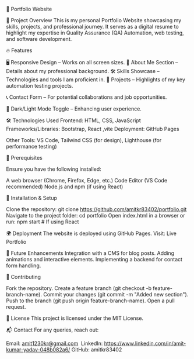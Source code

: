 🚀 Portfolio Website

🌟 Project Overview
This is my personal Portfolio Website showcasing my skills, projects, and professional journey. It serves as a digital resume to highlight my expertise in Quality Assurance (QA) Automation, web testing, and software development.

🔥 Features

🖥️ Responsive Design – Works on all screen sizes.
📝 About Me Section – Details about my professional background.
🛠️ Skills Showcase – Technologies and tools I am proficient in.
📂 Projects – Highlights of my key automation testing projects.

📞 Contact Form – For potential collaborations and job opportunities.

🌙 Dark/Light Mode Toggle – Enhancing user experience.

🛠 Technologies Used
Frontend: HTML, CSS, JavaScript
Frameworks/Libraries: Bootstrap, React ,vite
Deployment: GitHub Pages

Other Tools: VS Code, Tailwind CSS (for design), Lighthouse (for performance testing)


📌 Prerequisites

Ensure you have the following installed:

A web browser (Chrome, Firefox, Edge, etc.)
Code Editor (VS Code recommended)
Node.js and npm (if using React)

🔧 Installation & Setup

Clone the repository:  git clone https://github.com/amitkr83402/portfolio.git
Navigate to the project folder:  cd portfolio
Open index.html in a browser or run: npm start  # If using React

🌍 Deployment
The website is deployed using GitHub Pages.
Visit: Live Portfolio

🎯 Future Enhancements
Integration with a CMS for blog posts.
Adding animations and interactive elements.
Implementing a backend for contact form handling.

🤝 Contributing

Fork the repository.
Create a feature branch (git checkout -b feature-branch-name).
Commit your changes (git commit -m "Added new section").
Push to the branch (git push origin feature-branch-name).
Open a pull request.

📜 License
This project is licensed under the MIT License.

📬 Contact
For any queries, reach out:

Email: amit1230kr@gmail.com 
LinkedIn: https://www.linkedin.com/in/amit-kumar-yadav-048b082a6/
GitHub: amitkr83402
